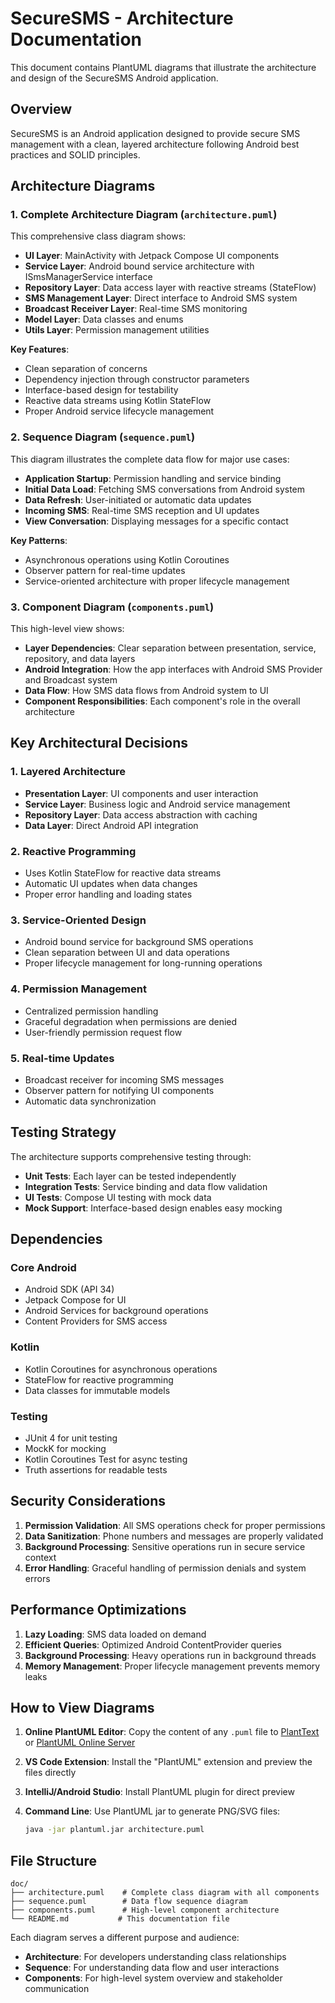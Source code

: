 # SecureSMS - Architecture Documentation

This document contains PlantUML diagrams that illustrate the architecture and design of the SecureSMS Android application.

## Overview

SecureSMS is an Android application designed to provide secure SMS management with a clean, layered architecture following Android best practices and SOLID principles.

## Architecture Diagrams

### 1. Complete Architecture Diagram (`architecture.puml`)

This comprehensive class diagram shows:
- **UI Layer**: MainActivity with Jetpack Compose UI components
- **Service Layer**: Android bound service architecture with ISmsManagerService interface
- **Repository Layer**: Data access layer with reactive streams (StateFlow)
- **SMS Management Layer**: Direct interface to Android SMS system
- **Broadcast Receiver Layer**: Real-time SMS monitoring
- **Model Layer**: Data classes and enums
- **Utils Layer**: Permission management utilities

**Key Features**:
- Clean separation of concerns
- Dependency injection through constructor parameters
- Interface-based design for testability
- Reactive data streams using Kotlin StateFlow
- Proper Android service lifecycle management

### 2. Sequence Diagram (`sequence.puml`)

This diagram illustrates the complete data flow for major use cases:
- **Application Startup**: Permission handling and service binding
- **Initial Data Load**: Fetching SMS conversations from Android system
- **Data Refresh**: User-initiated or automatic data updates
- **Incoming SMS**: Real-time SMS reception and UI updates
- **View Conversation**: Displaying messages for a specific contact

**Key Patterns**:
- Asynchronous operations using Kotlin Coroutines
- Observer pattern for real-time updates
- Service-oriented architecture with proper lifecycle management

### 3. Component Diagram (`components.puml`)

This high-level view shows:
- **Layer Dependencies**: Clear separation between presentation, service, repository, and data layers
- **Android Integration**: How the app interfaces with Android SMS Provider and Broadcast system
- **Data Flow**: How SMS data flows from Android system to UI
- **Component Responsibilities**: Each component's role in the overall architecture

## Key Architectural Decisions

### 1. **Layered Architecture**
- **Presentation Layer**: UI components and user interaction
- **Service Layer**: Business logic and Android service management
- **Repository Layer**: Data access abstraction with caching
- **Data Layer**: Direct Android API integration

### 2. **Reactive Programming**
- Uses Kotlin StateFlow for reactive data streams
- Automatic UI updates when data changes
- Proper error handling and loading states

### 3. **Service-Oriented Design**
- Android bound service for background SMS operations
- Clean separation between UI and data operations
- Proper lifecycle management for long-running operations

### 4. **Permission Management**
- Centralized permission handling
- Graceful degradation when permissions are denied
- User-friendly permission request flow

### 5. **Real-time Updates**
- Broadcast receiver for incoming SMS messages
- Observer pattern for notifying UI components
- Automatic data synchronization

## Testing Strategy

The architecture supports comprehensive testing through:
- **Unit Tests**: Each layer can be tested independently
- **Integration Tests**: Service binding and data flow validation
- **UI Tests**: Compose UI testing with mock data
- **Mock Support**: Interface-based design enables easy mocking

## Dependencies

### Core Android
- Android SDK (API 34)
- Jetpack Compose for UI
- Android Services for background operations
- Content Providers for SMS access

### Kotlin
- Kotlin Coroutines for asynchronous operations
- StateFlow for reactive programming
- Data classes for immutable models

### Testing
- JUnit 4 for unit testing
- MockK for mocking
- Kotlin Coroutines Test for async testing
- Truth assertions for readable tests

## Security Considerations

1. **Permission Validation**: All SMS operations check for proper permissions
2. **Data Sanitization**: Phone numbers and messages are properly validated
3. **Background Processing**: Sensitive operations run in secure service context
4. **Error Handling**: Graceful handling of permission denials and system errors

## Performance Optimizations

1. **Lazy Loading**: SMS data loaded on demand
2. **Efficient Queries**: Optimized Android ContentProvider queries
3. **Background Processing**: Heavy operations run in background threads
4. **Memory Management**: Proper lifecycle management prevents memory leaks

## How to View Diagrams

1. **Online PlantUML Editor**: Copy the content of any `.puml` file to [PlantText](https://www.planttext.com/) or [PlantUML Online Server](http://www.plantuml.com/plantuml/uml/)

2. **VS Code Extension**: Install the "PlantUML" extension and preview the files directly

3. **IntelliJ/Android Studio**: Install PlantUML plugin for direct preview

4. **Command Line**: Use PlantUML jar to generate PNG/SVG files:
   ```bash
   java -jar plantuml.jar architecture.puml
   ```

## File Structure

```
doc/
├── architecture.puml    # Complete class diagram with all components
├── sequence.puml        # Data flow sequence diagram
├── components.puml      # High-level component architecture
└── README.md           # This documentation file
```

Each diagram serves a different purpose and audience:
- **Architecture**: For developers understanding class relationships
- **Sequence**: For understanding data flow and user interactions  
- **Components**: For high-level system overview and stakeholder communication
